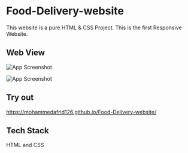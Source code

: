 
# Food-Delivery-website

This website is a pure HTML &amp; CSS Project.
This is the first Responsive Website.


## Web View

![App Screenshot](https://raw.github.com/MohammedAfrid126/Food-Delivery-website/master/web-view.jpg)

![App Screenshot](https://raw.github.com/MohammedAfrid126/Food-Delivery-website/master/web-view-2.jpg)
## Try out

https://mohammedafrid126.github.io/Food-Delivery-website/


## Tech Stack

HTML and CSS